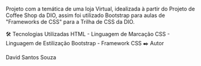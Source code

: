 
Projeto com a temática de uma loja Virtual, idealizada à partir do Projeto de Coffee Shop da DIO, assim foi utilizado Bootstrap para aulas de "Frameworks de CSS" para a Trilha de CSS da DIO.

🛠️ Tecnologias Utilizadas
HTML - Linguagem de Marcação
CSS - Linguagem de Estilização
Bootstrap - Framework CSS
✒️ Autor

David Santos Souza